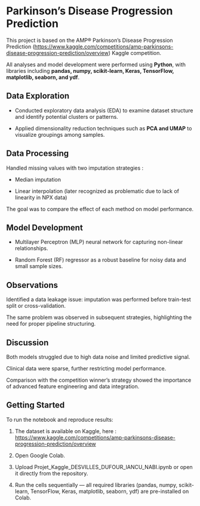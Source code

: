 # Parkinson’s Disease Progression Prediction

This project is based on the AMP® Parkinson’s Disease Progression Prediction (https://www.kaggle.com/competitions/amp-parkinsons-disease-progression-prediction/overview) Kaggle competition.

All analyses and model development were performed using **Python**, with libraries including **pandas, numpy, scikit-learn, Keras, TensorFlow, matplotlib, seaborn, and ydf**.


## Data Exploration

- Conducted exploratory data analysis (EDA) to examine dataset structure and identify potential clusters or patterns.

- Applied dimensionality reduction techniques such as **PCA and UMAP** to visualize groupings among samples.


## Data Processing

Handled missing values with two imputation strategies :

- Median imputation

- Linear interpolation (later recognized as problematic due to lack of linearity in NPX data)

The goal was to compare the effect of each method on model performance.


## Model Development

- Multilayer Perceptron (MLP) neural network for capturing non-linear relationships.

- Random Forest (RF) regressor as a robust baseline for noisy data and small sample sizes.


## Observations

Identified a data leakage issue: imputation was performed before train-test split or cross-validation.

The same problem was observed in subsequent strategies, highlighting the need for proper pipeline structuring.


##  Discussion

Both models struggled due to high data noise and limited predictive signal.

Clinical data were sparse, further restricting model performance.

Comparison with the competition winner’s strategy showed the importance of advanced feature engineering and data integration.


## Getting Started

To run the notebook and reproduce results:

1. The dataset is available on Kaggle, here : https://www.kaggle.com/competitions/amp-parkinsons-disease-progression-prediction/overview

2. Open Google Colab.

3. Upload Projet_Kaggle_DESVILLES_DUFOUR_IANCU_NABI.ipynb or open it directly from the repository.

4. Run the cells sequentially — all required libraries (pandas, numpy, scikit-learn, TensorFlow, Keras, matplotlib, seaborn, ydf) are pre-installed on Colab.
